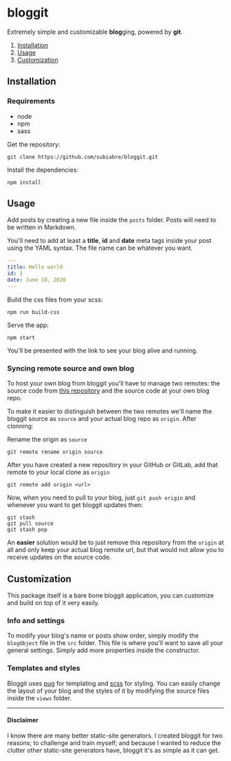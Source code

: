 # bloggit
Extremely simple and customizable **blog**ging, powered by **git**.

1. [Installation](#Installation)
2. [Usage](#Usage)
3. [Customization](#Customization)

## Installation

### Requirements
- node
- npm
- sass

Get the repository:
```console
git clone https://github.com/subiabre/bloggit.git
```

Install the dependencies:
```console
npm install
```

## Usage
Add posts by creating a new file inside the `posts` folder. Posts will need to be written in Markdown. 

You'll need to add at least a **title**, **id** and **date** meta tags inside your post using the YAML syntax. The file name can be whatever you want.

```yaml
---
title: Hello world
id: 1
date: June 10, 2020
---
```

Build the css files from your scss:
```console
npm run build-css
```

Serve the app:
```console
npm start
```

You'll be presented with the link to see your blog alive and running.

### Syncing remote source and own blog
To host your own blog from bloggit you'll have to manage two remotes: the source code from [this repository](https://github.com/subiabre/bloggit.git) and the source code at your own blog repo.

To make it easier to distinguish between the two remotes we'll name the bloggit source as `source` and your actual blog repo as `origin`. After clonning:

Rename the origin as `source`
```console
git remote rename origin source
```

After you have created a new repository in your GitHub or GitLab, add that remote to your local clone as `origin`
```console
git remote add origin <url>
```

Now, when you need to pull to your blog, just `git push origin` and whenever you want to get bloggit updates then:
```console
git stash
git pull source
git stash pop
```

An **easier** solution would be to just remove this repository from the `origin` at all and only keep your actual blog remote url, but that would not allow you to receive updates on the source code.

## Customization
This package itself is a bare bone bloggit application, you can customize and build on top of it very easily.

### Info and settings
To modify your blog's name or posts show order, simply modify the `blogObject` file in the `src` folder. This file is where you'll want to save all your general settings. Simply add more properties inside the constructor.

### Templates and styles
Bloggit uses [pug](https://pugjs.org/) for templating and [scss](https://sass-lang.com/) for styling. You can easily change the layout of your blog and the styles of it by modifying the source files inside the `views` folder.

---

#### Disclaimer
I know there are many better static-site generators. I created bloggit for two reasons; to challenge and train myself; and because I wanted to reduce the clutter other static-site generators have, bloggit it's as simple as it can get.
